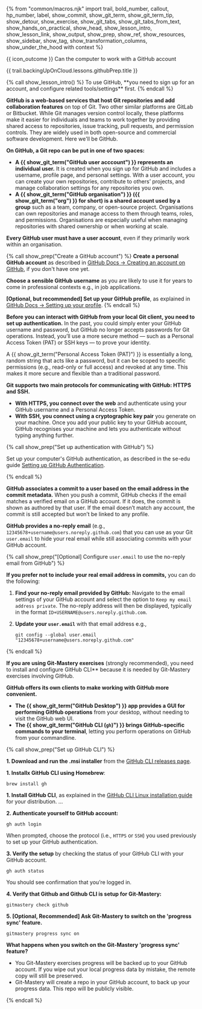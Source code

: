 {% from "common/macros.njk" import trail, bold_number, callout, hp_number, label, show_commit, show_git_term, show_git_term_tip, show_detour, show_exercise, show_git_tabs, show_git_tabs_from_text, show_hands_on_practical, show_head, show_lesson_intro, show_lesson_link, show_output, show_prep, show_ref, show_resources, show_sidebar, show_tag, show_transformation_columns, show_under_the_hood with context %}

<span id="prereqs"></span>

<span id="outcomes">{{ icon_outcome }} Can the computer to work with a GitHub account</span>

<span id="title">{{ trail.backingUpOnCloud.lessons.githubPrep.title }}</span>

<div id="body">
{% call show_lesson_intro() %}
To use GitHub, **you need to sign up for an account, and configure related tools/settings** first.
{% endcall %}

**GitHub is a web-based services that host Git repositories and add collaboration features** on top of Git. Two other similar platforms are GitLab or Bitbucket. While Git manages version control locally, these platforms make it easier for individuals and teams to work together by providing shared access to repositories, issue tracking, pull requests, and permission controls. They are widely used in both open-source and commercial software development. Here we'll be GitHub.

**On GitHub, a Git repo can be put in one of two spaces:**

* **A {{ show_git_term("GitHub user acccount") }} represents an individual user.** It is created when you sign up for GitHub and includes a username, profile page, and personal settings. With a user account, you can create your own repositories, contribute to others’ projects, and manage collaboration settings for any repositories you own.
* **A {{ show_git_term("GitHub organisation") }} ({{ show_git_term("org") }} for short) is a shared account used by a group** such as a team, company, or open-source project. Organisations can own repositories and manage access to them through teams, roles, and permissions. Organisations are especially useful when managing repositories with shared ownership or when working at scale.

**Every GitHub user must have a user account**, even if they primarily work within an organisation.

{% call show_prep("Create a GitHub account") %}
**Create a personal GitHub account** as described in [GitHub Docs → Creating an account on GitHub](https://docs.github.com/en/get-started/start-your-journey/creating-an-account-on-github), if you don't have one yet.

<box type="tip" seamless>

**Choose a sensible GitHub username** as you are likely to use it for years to come in professional contexts e.g., in job applications.
</box>

**[Optional, but recommended] Set up your GitHub profile**, as explained in [GitHub Docs → Setting up your profile](https://docs.github.com/en/get-started/start-your-journey/setting-up-your-profile).
{% endcall %}<!-- show_prep GitHub account -->

**Before you can interact with GitHub from your local Git client, you need to set up authentication.**  In the past, you could simply enter your GitHub username and password, but GitHub no longer accepts passwords for Git operations. Instead, you’ll use a more secure method — such as a Personal Access Token (PAT) or SSH keys — to prove your identity.

<box type="info" seamless>

A {{ show_git_term("Personal Access Token (PAT)") }} is essentially a long, random string that acts like a password, but it can be scoped to specific permissions (e.g., read-only or full access) and revoked at any time. This makes it more secure and flexible than a traditional password.
</box>

**Git supports two main protocols for communicating with GitHub: HTTPS and SSH.**

* **With HTTPS, you connect over the web** and authenticate using your GitHub username and a Personal Access Token.
* **With SSH, you connect using a cryptographic key pair** you generate on your machine. Once you add your public key to your GitHub account, GitHub recognises your machine and lets you authenticate without typing anything further.

{% call show_prep("Set up authentication with GitHub") %}

Set up your computer's GitHub authentication, as described in the se-edu guide [Setting up GitHub Authentication](https://se-education.org/guides/tutorials/githubAuthentication.html).

{% endcall %}<!-- show_prep GitHub authentication -->


**GitHub associates a commit to a user based on the email address in the commit metadata.** When you push a commit, GitHub checks if the email matches a verified email on a GitHub account. If it does, the commit is shown as authored by that user. If the email doesn’t match any account, the commit is still accepted but won’t be linked to any profile.

**GitHub provides a no-reply email** (e.g., `12345678+username@users.noreply.github.com`) that you can use as your Git `user.email` to hide your real email while still associating commits with your GitHub account.

{% call show_prep("[Optional] Configure `user.email` to use the no-reply email from GitHub") %}

**If you prefer not to include your real email address in commits,** you can do the following:

1. **Find your no-reply email provided by GitHub:**  Navigate to the email settings of your GitHub account and select the option to `Keep my email address private`. The no-reply address will then be displayed, typically in the format `ID+USERNAME@users.noreply.github.com`.<br>
   <pic src="images/seeNoReplyEmail.png"/>

1. **Update your `user.email`** with that email address e.g.,
   ```bash{.no-line-numbers}
   git config --global user.email "12345678+username@users.noreply.github.com"
   ```
{% endcall %}<!-- show_prep use a no-reply email -->

**If you are using Git-Mastery exercises** (strongly recommended), you need to install and configure GitHub CLI** because it is needed by Git-Mastery exercises involving GitHub.

**GitHub offers its own clients to make working with GitHub more convenient.**

* **The {{ show_git_term("GitHub Desktop") }} app provides a GUI for performing GitHub operations** from your desktop, without needing to visit the GitHub web UI.
* **The {{ show_git_term("GitHub CLI (`gh`)") }} brings GitHub-specific commands to your terminal**, letting you perform operations on GitHub from your commandline.

{% call show_prep("Set up GitHub CLI") %}

<tabs>
  <tab header=":fab-windows: Windows">

**1. Download and run the .msi installer** from the [GitHub CLI releases page](https://github.com/cli/cli/releases).
  </tab>
  <tab header=":fab-apple: MacOS">

**1. Installx GitHub CLI using Homebrew**:

```bash{.no-line-numbers}
brew install gh
```
  </tab>
  <tab header=":fab-linux: Linux">

**1. Install GitHub CLI**, as explained in the [GitHub CLI Linux installation guide](https://github.com/cli/cli/blob/trunk/docs/install_linux.md) for your distribution.
...
  </tab>
</tabs>



**2. Authenticate yourself to GitHub account:**
```bash{.no-line-numbers}
gh auth login
```

When prompted, choose the protocol (i.e., `HTTPS` or `SSH`) you used previously to set up your GitHub authentication.

**3. Verify the setup** by checking the status of your GitHub CLI with your GitHub account.

```bash{.no-line-numbers}
gh auth status
```
You should see confirmation that you’re logged in.

**4. Verify that Github and Github CLI is setup for Git-Mastery:**

```bash{.no-line-numbers}
gitmastery check github
```

**5. [Optional, Recommended] Ask Git-Mastery to switch on the 'progress sync' feature.**

```bash{.no-line-numbers}
gitmastery progress sync on
```

<box type="info" seamless>

**What happens when you switch on the Git-Mastery 'progress sync' feature?**

* You Git-Mastery exercises progress will be backed up to your GitHub account. If you wipe out your local progress data by mistake, the remote copy will still be preserved.
* Git-Mastery will create a repo in your GitHub account, to back up your progress data. This repo will be publicly visible.

</box>
{% endcall %}<!-- show_prep GitHub CLI -->

</div>

<div id="extras">
</div>
